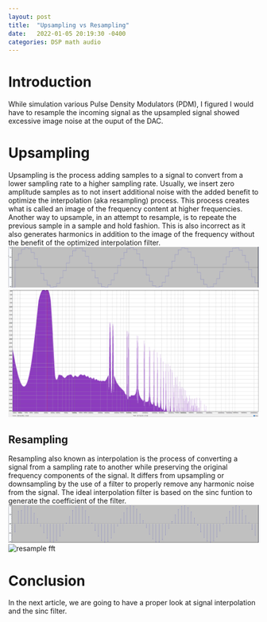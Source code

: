 ```yaml
---
layout: post
title:  "Upsampling vs Resampling"
date:   2022-01-05 20:19:30 -0400
categories: DSP math audio
---
```

# Introduction

While simulation various Pulse Density Modulators (PDM), I figured I would have to resample the incoming signal as the upsampled signal showed excessive image noise at the ouput of the DAC.

# Upsampling

Upsampling is the process adding samples to a signal to convert from a lower sampling rate to a higher sampling rate. Usually, we insert zero amplitude samples as to not insert additional noise with the added benefit to optimize the interpolation (aka resampling) process. This process creates what is called an image of the frequency content at higher frequencies.
Another way to upsample, in an attempt to resample, is to repeate the previous sample in a sample and hold fashion. This is also incorrect as it also generates harmonics in addition to the image of the frequency without the benefit of the optimized interpolation filter.
![upsampleBad](/media/upsample_bad01.png)
![upsampleFFTBad](/media/upsample_fft_bad01.png)

## Resampling

Resampling also known as interpolation is the process of converting a signal from a sampling rate to another while preserving the original frequency components of the signal. It differs from upsampling or downsampling by the use of a filter to properly remove any harmonic noise from the signal. The ideal interpolation filter is based on the sinc funtion to generate the coefficient of the filter.
![resample](/media/resample_good.png)
![resample fft](/media/resample_fft.png)

# Conclusion

In the next article, we are going to have a proper look at signal interpolation and the sinc filter.
